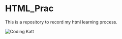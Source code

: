 # HTML_Prac

This is a repository to record my html learning process.

![Coding Katt](https://media1.tenor.com/m/y2JXkY1pXkwAAAAC/cat-computer.gif)
